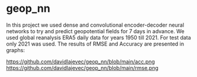 # geop_nn
In this project we used dense and convolutional encoder-decoder neural networks to try and predict geopotential fields for 7 days in advance. 
We used global reanalysis ERA5 daily data for years 1950 till 2021. For test data only 2021 was used. The results of RMSE and Accuracy are presented in 
graphs:

https://github.com/davidlajevec/geop_nn/blob/main/acc.png
https://github.com/davidlajevec/geop_nn/blob/main/rmse.png
